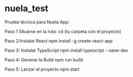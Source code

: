 # nuela_test

Prueba técnica para Nuela App:

Paso 1 Situarse en la ruta:
cd (tu carpeta con el proyecto)

Paso 2:Instalar React
npm install -g create-react-app

Paso 3: Instalat TypeScript
npm install typescript --save-dev

Paso 4: Generar la Build
npm run build

Paso 5: Lanzar el pruyecto
npm start

